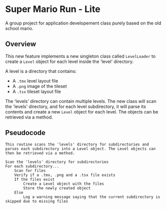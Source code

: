 # Super Mario Run - Lite
A group project for application developement class purely based on the old school mario.

## Overview

This new feature implements a new singleton class called `LevelLoader` to create a `Level` object for each level inside the 'level' directory.

A level is a directory that contains:
* A `.tmx` level layout file
* A `.png` image of the tileset
* A `.tsx` tileset layout file

The 'levels' directory can contain multiple levels. The new class will scan the 'levels' directory, and for each level subdirectory, it will parse its contents and create a new `Level` object for each level. The objects can be retrieved via a method.

## Pseudocode
```
This routine scans the 'levels' directory for subdirectories and parses each subdirectory into a Level object. The Level objects can then be retrieved via a method.

Scan the 'levels' directory for subdirectories
For each subdirectory...
    Scan for files
    Verify if a .tmx, .png and a .tsx file exists
    If the files exist
        Create a Level object with the files
        Store the newly created object
    Else
        Log a warning message saying that the current subdirectory is skipped due to missing files
```
